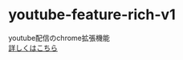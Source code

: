 # youtube-feature-rich-v1
youtube配信のchrome拡張機能<br>
[詳しくはこちら](https://blog.yuki0311.com/youtube-feature-rich-v1/ "詳しくはこちら")
